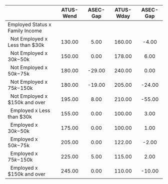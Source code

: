 
|                      |    ATUS-Wend |     ASEC-Gap |    ATUS-Wday |     ASEC-Gap |
| -------------------- | :----------: | :----------: | :----------: | :----------: |
| Employed Status x Family Income |              |              |              |              |
| &nbsp;&nbsp;Not Employed x Less than $30k |       130.00 |         5.00 |       160.00 |        -4.00 |
| &nbsp;&nbsp;Not Employed x $30k-$50k |       150.00 |         0.00 |       178.00 |         6.00 |
| &nbsp;&nbsp;Not Employed x $50k-$75k |       180.00 |       -29.00 |       240.00 |         0.00 |
| &nbsp;&nbsp;Not Employed x $75k-$150k |       180.00 |       -19.00 |       205.00 |       -24.00 |
| &nbsp;&nbsp;Not Employed x $150k and over |       195.00 |         8.00 |       210.00 |       -55.00 |
| &nbsp;&nbsp;Employed x Less than $30k |       155.00 |         0.00 |       100.00 |         3.00 |
| &nbsp;&nbsp;Employed x $30k-$50k |       175.00 |         0.00 |       100.00 |         1.00 |
| &nbsp;&nbsp;Employed x $50k-$75k |       205.00 |         0.00 |       122.00 |        -2.00 |
| &nbsp;&nbsp;Employed x $75k-$150k |       225.00 |         5.00 |       115.00 |         2.00 |
| &nbsp;&nbsp;Employed x $150k and over |       245.00 |         0.00 |       110.00 |       -10.00 |

